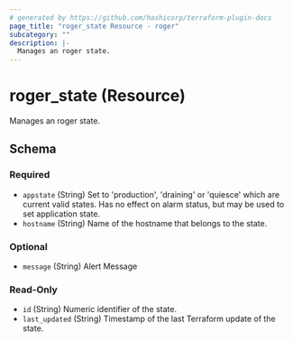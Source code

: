 ```yaml
---
# generated by https://github.com/hashicorp/terraform-plugin-docs
page_title: "roger_state Resource - roger"
subcategory: ""
description: |-
  Manages an roger state.
---
```


# roger_state (Resource)

Manages an roger state.



<!-- schema generated by tfplugindocs -->
## Schema

### Required

- `appstate` (String) Set to 'production', 'draining' or 'quiesce' which are current valid states. Has no effect on alarm status, but may be used to set application state.
- `hostname` (String) Name of the hostname that belongs to the state.

### Optional

- `message` (String) Alert Message

### Read-Only

- `id` (String) Numeric identifier of the state.
- `last_updated` (String) Timestamp of the last Terraform update of the state.

